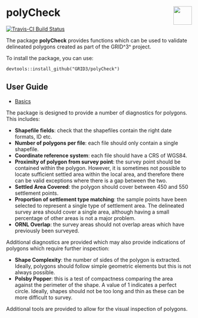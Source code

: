 # polyCheck <img src="https://avatars1.githubusercontent.com/u/43346405?s=200&v=4" align="right" height="50" width="50" />

[![Travis-CI Build Status](https://travis-ci.org/GRID3/polyCheck.svg?branch=master)](https://travis-ci.org/GRID3/polyCheck)

The package **polyCheck** provides functions which can be used to validate delineated polygons created as part of the GRID^3^ project.

To install the package, you can use:

```
devtools::install_github("GRID3/polyCheck")
```

## User Guide

- [Basics](articles/Basics.html)


The package is designed to provide a number of diagnostics for polygons. This includes:

- **Shapefile fields**: check that the shapefiles contain the right date formats, ID etc.
- **Number of polygons per file**: each file should only contain a single shapefile.
- **Coordinate reference system**: each file should have a CRS of WGS84.
- **Proximity of polygon from survey point**: the survey point should be contained within the polygon. However, it is sometimes not possible to locate sufficient settled area within the local area, and therefore there can be valid exceptions where there is a gap between the two.
- **Settled Area Covered**: the polygon should cover between 450 and 550 settlement points.
- **Proportion of settlement type matching**: the sample points have been selected to represent a single type of settlement area. The delineated survey area should cover a single area, although having a small percentage of other areas is not a major problem.
- **ORNL Overlap**: the survey areas should not overlap areas which have previously been surveyed.

Additional diagnostics are provided which may also provide indications of polygons which require further inspection:

- **Shape Complexity**: the number of sides of the polygon is extracted. Ideally, polygons should follow simple geometric elements but this is not always possible.
- **Polsby Popper**: this is a test of compactness comparing the area against the perimeter of the shape. A value of 1 indicates a perfect circle. Ideally, shapes should not be too long and thin as these can be more difficult to survey.

Additional tools are provided to allow for the visual inspection of polygons.
